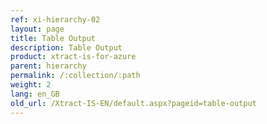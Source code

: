 ```yaml
---
ref: xi-hierarchy-02
layout: page
title: Table Output
description: Table Output
product: xtract-is-for-azure
parent: hierarchy
permalink: /:collection/:path
weight: 2
lang: en_GB
old_url: /Xtract-IS-EN/default.aspx?pageid=table-output
---
```

